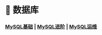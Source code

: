 # 🚥 数据库

### [MySQL基础](/数据库/MySQL/MySQL基础)	|	[MySQL进阶](/数据库/MySQL/MySQL进阶)	|	[MySQL运维](/数据库/MySQL/MySQL运维)






